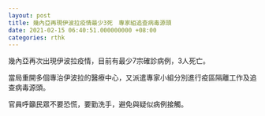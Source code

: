 ```yaml
---
layout: post
title: 幾內亞再現伊波拉疫情最少3死　專家組追查病毒源頭
date: 2021-02-15 06:40:51.000000000 +08:00
categories: rthk
---
```


幾內亞再次出現伊波拉疫情，目前有最少7宗確診病例，3人死亡。

當局重開多個專治伊波拉的醫療中心，又派遣專家小組分別進行疫區隔離工作及追查病毒源頭。

官員呼籲民眾不要恐慌，要勤洗手，避免與疑似病例接觸。
